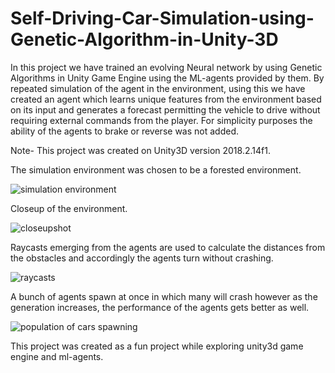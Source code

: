 # Self-Driving-Car-Simulation-using-Genetic-Algorithm-in-Unity-3D
In this project we have trained an evolving Neural network by using Genetic Algorithms in Unity Game Engine using the ML-agents provided by them. By repeated simulation of the agent in the environment, using this we have created an agent which learns unique features from the environment based on its input and generates a forecast permitting the vehicle to drive without requiring external commands from the player. For simplicity purposes the ability of the agents to brake or reverse was not added.

Note- This project was created on Unity3D version 2018.2.14f1.

The simulation environment was chosen to be a forested environment.

![simulation environment](https://user-images.githubusercontent.com/64498789/91141920-adfdd880-e6cd-11ea-9bd3-e029d4dec871.png)

Closeup of the environment.

![closeupshot](https://user-images.githubusercontent.com/64498789/91141813-a76f6100-e6cd-11ea-8d9b-af1dc5e170de.jpg)

Raycasts emerging from the agents are used to calculate the distances from the obstacles and accordingly the agents turn without crashing.

![raycasts](https://user-images.githubusercontent.com/64498789/91141854-a9d1bb00-e6cd-11ea-9cc7-d0209264b353.png)

A bunch of agents spawn at once in which many will crash however as the generation increases, the performance of the agents gets better as well.

![population of cars spawning](https://user-images.githubusercontent.com/64498789/91141841-a9392480-e6cd-11ea-807d-250cc66a00c9.jpg)

This project was created as a fun project while exploring unity3d game engine and ml-agents.
